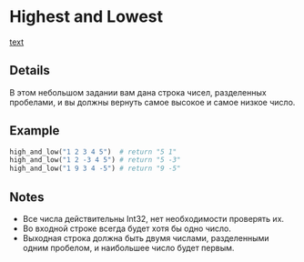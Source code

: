 # Highest and Lowest

[text](https://www.codewars.com/kata/554b4ac871d6813a03000035)

## Details

В этом небольшом задании вам дана строка чисел, разделенных пробелами, и вы должны вернуть самое высокое и самое низкое число.

## Example

```py
high_and_low("1 2 3 4 5")  # return "5 1"
high_and_low("1 2 -3 4 5") # return "5 -3"
high_and_low("1 9 3 4 -5") # return "9 -5"
```

## Notes

* Все числа действительны Int32, нет необходимости проверять их. 
* Во входной строке всегда будет хотя бы одно число. 
* Выходная строка должна быть двумя числами, разделенными одним пробелом, и наибольшее число будет первым.
